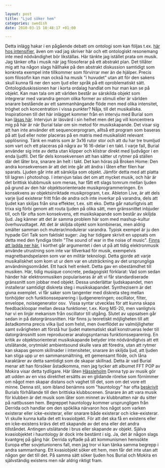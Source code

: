 ```yaml
--- 

layout: post
title: "Ljud söker hem" 
categories: swedish 
date: 2010-03-15 10:48:17 +01:00 

---
```


Detta inlägg hakar i en pågående debatt om ontologi som kan följas t.ex. [här hos intensifier](http://christopherkullenberg.se/?p=1410), även om vad jag skriver här och ett ontologiskt resonemang inte med nödvändighet bör likställas. Här tänkte jag istället prata om musik. Jag tänker ofta i musik när jag filosoferar på ett abstrakt plan. Det tillåter mig att ha någon slags hållhake på den abstrakt diskussion samtidigt som konkreta exempel inte tillkommer som förvirrar mer än de hjälper. Precis som filosofin kan man också ha musik "i huvudet" utan att för den sakens skull kunna få ner den som ljud eller språk på ett oproblematiskt sätt. Ontologiduskissionen har i korta ordalag handlat om hur man kan se på objekt. Kan man tala om att världen består av särskilda objekt som integrerar med varandra genom olika former av stimuli eller är världen snarare bestående av ett sammanhängande flöde men med olika intensitet, tröghet och koncentration i vissa punkter? Nåja, till det musikaliska. Inspirationen till det här inlägget kommer från en intervju med Burial som kan [läsas här](http://blackdownsoundboy.blogspot.com/2006/03/soundboy-burial.html%20). Intervjun är läsvärd i sin helhet men det jag vill koncentrera mig på här är när Burial talar om sin metod för musikskapande. Det visar sig att han inte använder ett sequencerprogram, alltså ett program som baseras på att ljud eller noter placeras på en matris med musikaliskt relevant upplösning. Tänk en matris som är 3x16 rutor stor och att du har tre trumljud som vart och ett placeras på några av 16 16-delar i en takt. I varje fall, Burial använder sig inte av detta utan klipper och klistrar direkt med ljudvågor i en enda ljudfil. Det får dels konsekvensen att han sätter ut rytmer på ställen där det låter bra, snarare än helt i takt. Det kan höras på Broken Home: Den andra konsekvensen är att det inte går att ändra i låten efter filen har sparats. Ljuden går inte att särskilja som objekt. Jämför detta med att platta till lagren i photoshop. I intervjun talas det om att mycket musik, och här är det brittisk klubbmusik som menas, har fått ett slags tomrum mellan ljuden på grund av den här objektsorienterade musikprogrammeringen. En konsekvens av objektsinriktade musikprogram, t.ex. Ableton Live, är att dels varje ljud existerar fritt från de andra och inte inverkar på varandra, dels att ljudet kan skiljas från sina effekter, t.ex. sitt eko. Detta går naturligtvis att trixa sig förbi genom att routa ljuden på olika sätt, men gränssnittet inbjuder till, och får ofta som konsekvens, ett musikskapande som består av skiljda ljud. Jag känner att det är samma problem här som med mashup-kultur överhuvudtaget. Att det är skiljda objekt som kombineras, men aldrig smälter samman och muterar/modulerar varandra. Typisk exempel är ju den hypade Girl Talk som faktiskt suger: Jag har tidigare skrivit en uppsats om detta med den fyndiga titeln "The sound of war in the noise of music". [Finns att ladda ner här.](http://files.blay.se/warmusic.pdf) I korthet går argumentet i den ut på att tidig elektronmusik använde utrustning som inte var tillverkad för musik, exempelvis magnetbandspelaren som var en militär teknologi. Detta gjorde att varje musikaliskhet som kom ut ur dem var en utsträckning av det ursprungliga användningsområdet. Ett hack helt enkelt. Detta gav en obestämdhet till musiken. Här, tidig musique concrete, pedagogiskt förklarat: Vad som sedan händer här elektronmusiken populariseras är att vi får standardiserade gränssnitt som jobbar med objekt. Dessa underlättar ljudskapandet, men installerar samtidigt diskreta steg i musikskapandet. Synthezisern är det givna exemplet. vi får saker som tangenter med diskreta steg mellan tonhöjder och funktionsseparering i ljudgenereringen; oscillator, filter, envelope, noisegenerator osv.  Vissa syntar utvecklas för att kunna skapa feedbackloopar mellan dessa funktioner, t.ex. Korg MS-20, men vanligtvis har vi en linjär mekanism från oscillator till utgång. Slutet av uppsatsen går sedan in på datorgränssnitten. Här finns ju teoretiskt möjligheten till att åstadkomma precis vilka ljud som helst, men överflödet av valmöjligheter samt svårigheten att förstå hur ljudet matematiskt skall konstrueras leder till datorgränssnitt som reproducerar analogsyntarnas funktionsseparering. En kritik av objektsorienterat musikskapande betyder inte nödvändigtvis att ett utslätande, orytmiskt ambientsound skulle vara att föredra, utan att rytmer kan skapas genom skillnader i intensiteter, snarare än skiljda ljud, att ljuden kan stiga upp ur en sammansmältning, ett gemensamt flöde, och låna karaktärer av detta samtidigt som de skapar skillnad. Detta är vad Burial menar att han försöker åstadkomma, men jag tycker att albumet FFT POP av Mokira visar detta tydligare. Här låten [Hässleholm](http://files.magnu.se/hassleholm.mp3) Denna typ av musik gör att udden av en viss direkthet ersätts av en glidande rörelse som förnimmer om något men skapar distans och vaghet till det, som om det vore ett minne. Denna stil, som ibland benämns som "hauntology" har ofta [beskrivit](http://k-punk.abstractdynamics.org/archives/007666.html) Burials förhållande till den brittiska klubbscenen. Snarare än att vara musik för klubben är det musik som låter som minnet av klubbnatten när du sitter på nattbussen hem. Begreppet hauntology kommer ursprungligen från Derrida och handlar om den spöklika närvaron hos något som varken existerar eller icke-existerar, eller snarare både existerar och icke-existerar. Vi skulle kunna kalla det ett kvasiobjekt. För att det ska få en existens eller en icke-existens krävs det ett skapande av det ena eller det andra tillståndet. Antingen utslätande i brus eller skapande av objekt. Själva kvasiobjektet i hauntology är dock inte bestämt i sig. Ja, det är någon slags kvantgrej på gång här. Derrida syftade på att kommunismen hemsökte Europa efter sovjetunionens fall, men jag tror vi kan tänka samma begrepp i andra sammanhang. Ett kvasiobjekt söker ett hem, men får det inte utan att någon ger det till det. På samma sätt söker ljuden hos Burial och Mokira en självständig existens men når aldrig riktigt fram. 
